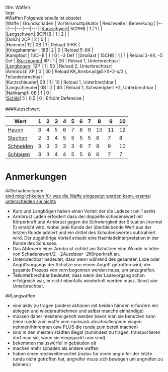title: Waffen  
tags:   
#Waffen
Folgende tabelle ist obsolet  
|Waffe | Grundschaden | Vorteilsmultiplikator | Reichweite | Bemerkung |
|---|---|---|---|---|
|[Kurzschwert](shortsword)| 5CPHB | 1 | 1 |   |  
|Langschwert| 8CPHB | 1 | 2 |   |  
|Dolch|       2CP | 2 | 0  |   |  
|Hammer| 12 | 0B | 1 | Reload 3-KK |  
|Kriegshammer | 18B| 2 | 0  |  Reload 5-KK |  
|Kampfaxt | 10CHB | 1 | 0 | -3 Def |
|Großaxt | 15CHB | 1 | 1 | Reload 3-KK, -5 Def |
|[Kurzbogen](bows#shortbow)| 8P | 1 | 20 |   Reload 1, Unterbrechbar|  
|[Langbogen](bows#longbow)| 12P | 1 | 50 |   Reload 2, Unterbrechbar|  
|Armbrust| XP | 0 |  30 |  Reload KK,Armbrust@5>X*2-x/3:r, Teilunterbrechbar|  
|Kurzschleuder| 0B | 1 | 10 |  Reload 1, Unterbrechbar |  
|Langschleuder| 0B | 2 | 40 |  Reload 1, Schwierigkeit +2, Unterbrechbar |  
|Nahkampf| 0B | 1 | 0 |  
|[Schild](schools#schild)| 5 | 0.5 | 0 |   Erhöht Defensive |   
&nbsp;  
###Kurzschwert

| Wert                             | 1 | 2 | 3 | 4 | 5 | 6 | 7 | 8 | 9 | 10 |   
|---|---|---|---|---|---|---|---|---|---|---|  
| [Hauen](damage#h-hauen)          | 3 | 4 | 5 | 6 | 7 | 8 | 9 | 10 | 11 | 12 |   
| [Stechen](damage#p-stechen)        | 2 | 3 | 4 | 5 | 5 | 5 | 5 | 6 | 7 | 8 |   
| [Schneiden](weapons#c-schneiden) | 3 | 3 | 3 | 3 | 3 | 6 | 7 | 8 | 9 | 10 |   
| [Schlagen](damage#b-stumpf)      | 3 | 3 | 4 | 4 | 5 | 5 | 6 | 6 | 7 | 7 |   

# Anmerkungen  
##Schadenstypen  
[sind möglichkeiten für was die Waffe eingesetzt werden kann, erstmal unterscheiden sie nichts](damage)


* Kurz und Langbögen haben einen Vorteil der die Ladezeit um 1 senkt
* Armbrust Laden erfordert dass der doppelte schadenswert mit Körperkraft und Armbrust gegen die Schwierigkeit der Situation (normal 5) erreicht wird, wobei jede Runde der überbleibende Wert aus der letzten Runde addiert und ein drittel des Schadenswertes subtrahiert wird. Der zugehörige Vorteil erlaubt eine NachladeInterpretation in der Runde des Schusses.
* Das Abfeuern einer Armbrust richtet am Schützen eine Wunde in höhe von Schadenswert/2 - 2*Ausdauer -2*Körperkraft an.
* Unterbrechbar bedeutet, dass wenn während des gesamten Lade oder Angriffvorgangs der Schütze von einem Angriff getroffen wird, der gesamte Prozess von vorn begonnen werden muss, um anzugreifen.
* Teilunterbrechbar bedeutet, dass wenn der Ladevorgang schon erfolgreich war, er nicht ebenfalls wiederholt werden muss. Sonst wie Unterbrechbar.

##Langwaffen  
  
* sind aktiv zu tragen (andere aktionen mit beiden händen erfordern ein ablegen und wiederaufnehmen und selbst manche einhändige)
* müssen daher meistens geholt werden bevor man sie benutzen kann (eine runde zum waffe vom rucksack abschnallen/vom wagen nehmen/hinrennen usw PLUS die runde zum bereit machen)
* sind in den meisten städten illegal (zumindest zu tragen, transportieren darf man sie, wenn sie eingepackt usw sind)
* bekommen maluswürfel in gebäuden oä
* machen mehr schaden als andere waffen
* haben einen reichweitenvorteil (malus für einen angreifer der letzte runde nicht getroffen hat, angreifer muss sich bewegen um angreifen zu können.)